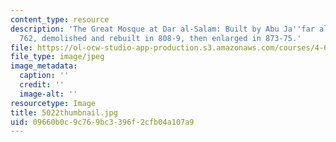 ```yaml
---
content_type: resource
description: 'The Great Mosque at Dar al-Salam: Built by Abu Ja''far al-Mansur in
  762, demolished and rebuilt in 808-9, then enlarged in 873-75.'
file: https://ol-ocw-studio-app-production.s3.amazonaws.com/courses/4-614-religious-architecture-and-islamic-cultures-fall-2002/09660b0c9c769bc3396f2cfb04a107a9_5022thumbnail.jpg
file_type: image/jpeg
image_metadata:
  caption: ''
  credit: ''
  image-alt: ''
resourcetype: Image
title: 5022thumbnail.jpg
uid: 09660b0c-9c76-9bc3-396f-2cfb04a107a9
---
```

